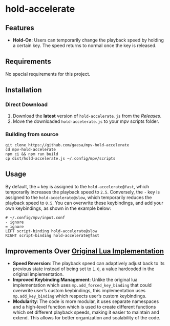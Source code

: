# hold-accelerate

## Features

- **Hold-On**: Users can temporarily change the playback speed by holding a certain key. The speed returns to normal once the key is released.

## Requirements

No special requirements for this project.

## Installation

### Direct Download

1. Download the **latest** version of `hold-accelerate.js` from the _Releases_.
2. Move the downloaded `hold-accelerate.js` to your mpv scripts folder.

### Building from source

```shell
git clone https://github.com/gaesa/mpv-hold-accelerate
cd mpv-hold-accelerate
npm ci && npm run build
cp dist/hold-accelerate.js ~/.config/mpv/scripts
```

## Usage

By default, the `=` key is assigned to the `hold-accelerate@fast`, which temporarily increases the playback speed to `2.5`. Conversely, the `-` key is assigned to the `hold-accelerate@slow`, which temporarily reduces the playback speed to `0.5`. You can overwrite these keybindings, and add your own keybindings, as shown in the example below:

```
# ~/.config/mpv/input.conf
- ignore
= ignore
LEFT script-binding hold-accelerate@slow
RIGHT script-binding hold-accelerate@fast
```

## Improvements Over [ Original Lua Implementation ](https://github.com/Ciacconas/mpv-scripts/blob/master/hold_accelerate.lua)

- **Speed Reversion**: The playback speed can adaptively adjust back to its previous state instead of being set to `1.0`, a value hardcoded in the original implementation.
- **Improved Keybinding Management**: Unlike the original lua implementation which uses `mp.add_forced_key_binding` that could overwrite user’s custom keybindings, this implementation uses `mp.add_key_binding` which respects user’s custom keybindings.
- **Modularity**: The code is more modular, it uses separate namespaces and a high-level function which is used to create different functions which set different playback speeds, making it easier to maintain and extend. This allows for better organization and scalability of the code.
